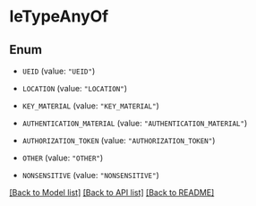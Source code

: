 # IeTypeAnyOf

## Enum


* `UEID` (value: `"UEID"`)

* `LOCATION` (value: `"LOCATION"`)

* `KEY_MATERIAL` (value: `"KEY_MATERIAL"`)

* `AUTHENTICATION_MATERIAL` (value: `"AUTHENTICATION_MATERIAL"`)

* `AUTHORIZATION_TOKEN` (value: `"AUTHORIZATION_TOKEN"`)

* `OTHER` (value: `"OTHER"`)

* `NONSENSITIVE` (value: `"NONSENSITIVE"`)


[[Back to Model list]](../README.md#documentation-for-models) [[Back to API list]](../README.md#documentation-for-api-endpoints) [[Back to README]](../README.md)


